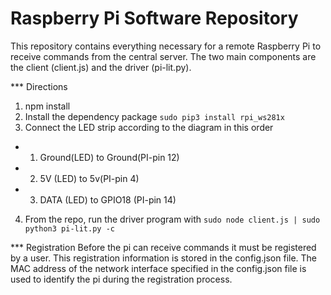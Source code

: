 # Raspberry Pi Software Repository

This repository contains everything necessary for a remote Raspberry Pi to
receive commands from the central server. The two main components are the client
(client.js) and the driver (pi-lit.py).

*** Directions
1. npm install
2. Install the dependency package `sudo pip3 install rpi_ws281x`
3. Connect the LED strip according to the diagram in this order
  * 1) Ground(LED) to Ground(PI-pin 12)
  * 2) 5V (LED) to 5v(PI-pin 4)
  * 3) DATA (LED) to GPIO18 (PI-pin 14)
4. From the repo, run the driver program with `sudo node client.js | sudo python3 pi-lit.py -c`

*** Registration
Before the pi can receive commands it must be registered by a user. This
registration information is stored in the config.json file. The MAC address of the
network interface specified in the config.json file is used to identify the pi during
the registration process.
